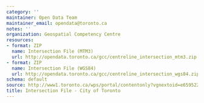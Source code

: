 ```yaml
---
category: ''
maintainer: Open Data Team
maintainer_email: opendata@toronto.ca
notes: ''
organization: Geospatial Competency Centre
resources:
- format: ZIP
  name: Intersection File (MTM3)
  url: http://opendata.toronto.ca/gcc/centreline_intersection_mtm3.zip
- format: ZIP
  name: Intersection File (WGS84)
  url: http://opendata.toronto.ca/gcc/centreline_intersection_wgs84.zip
schema: default
source: http://www1.toronto.ca/wps/portal/contentonly?vgnextoid=e659522373c20410VgnVCM10000071d60f89RCRD&vgnextchannel=1a66e03bb8d1e310VgnVCM10000071d60f89RCRD
title: Intersection File - City of Toronto
---
```

